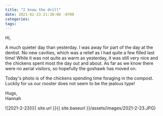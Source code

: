 ```yaml
---
title: "I know the drill"
date: 2021-02-23 21:30:00 -0700
categories:
tags:
---
```


Hi,

A much quieter day than yesterday. I was away for part of the day at the dentist. No new cavities, which was a relief as I had quite a few filled last time! While it was not quite as warm as yesterday, it was still very nice and the chickens spent most the day out and about. As far as we know there were no aerial visitors, so hopefully the goshawk has moved on.

Today's photo is of the chickens spending time foraging in the compost. Luckily for us our rooster does not seem to be the jealous type!

Hugs,<br />
Hannah

![2021-2-23]({{ site.url }}{{ site.baseurl }}/assets/images/2021-2-23.JPG)